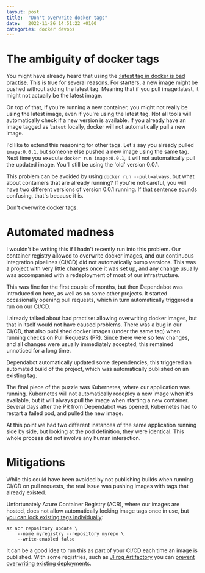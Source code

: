 ```yaml
---
layout: post
title:  "Don't overwrite docker tags"
date:   2022-11-26 14:51:22 +0100
categories: docker devops
---
```


# The ambiguity of docker tags
You might have already heard that using the [:latest tag in docker is bad practise](https://vsupalov.com/docker-latest-tag/). This is true for several reasons. For starters, a new image might be pushed without adding the latest tag. Meaning that if you pull image:latest, it might not actually be the latest image.

On top of that, if you're running a new container, you might not really be using the latest image, even if you're using the latest tag. Not all tools will automatically check if a new version is available. If you already have an image tagged as `latest` locally, docker will not automatically pull a new image.

I'd like to extend this reasoning for other tags. Let's say you already pulled `image:0.0.1`, but someone else pushed a new image using the same tag. Next time you execute `docker run image:0.0.1`, it will not automatically pull the updated image. You'll still be using the 'old' version 0.0.1. 

This problem can be avoided by using `docker run --pull=always`, but what about containers that are already running? If you're not careful, you will have two different versions of version 0.0.1 running. If that sentence sounds confusing, that's because it is. 

Don't overwrite docker tags.


# Automated madness

I wouldn't be writing this if I hadn't recently run into this problem. Our container registry allowed to overwrite docker images, and our continuous integration pipelines (CI/CD) did not automatically bump versions. This was a project with very little changes once it was set up, and any change usually was accompanied with a redeployment of most of our infrastructure. 

This was fine for the first couple of months, but then Dependabot was introduced on here, as well as on some other projects. It started occasionally opening pull requests, which in turn automatically triggered a run on our CI/CD. 

I already talked about bad practise: allowing overwriting docker images, but that in itself would not have caused problems. There was a bug in our CI/CD, that also published docker images (under the same tag) when running checks on Pull Requests (PR).  Since there were so few changes, and all changes were usually immediately accepted, this remained unnoticed for a long time. 

Dependabot automatically updated some dependencies, this triggered an automated build of the project, which was automatically published on an existing tag. 

The final piece of the puzzle was Kubernetes, where our application was running. Kubernetes will not automatically redeploy a new image when it's available, but it will always pull the image when starting a new container. Several days after the PR from Dependabot was opened, Kubernetes had to restart a failed pod, and pulled the new image. 

At this point we had two different instances of the same application running side by side, but looking at the pod definition, they were identical. This whole process did not involve any human interaction. 

# Mitigations 

While this could have been avoided by not publishing builds when running CI/CD on pull requests, the real issue was pushing images with tags that already existed.

Unfortunately Azure Container Registry (ACR), where our images are hosted, does not allow automatically locking image tags once in use, but [you can lock existing tags individually](https://learn.microsoft.com/en-us/azure/container-registry/container-registry-image-lock#lock-an-image-by-tag):

```
az acr repository update \
    --name myregistry --repository myrepo \
    --write-enabled false
```

It can be a good idea to run this as part of your CI/CD each time an image is published. 
With some registries, such as [JFrog Artifactory](https://jfrog.com/artifactory/) you can [prevent overwriting existing deployments](https://www.jfrog.com/confluence/display/RTF6X/Managing+Permissions).

